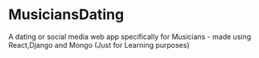 # MusiciansDating
A dating or social media web app specifically for Musicians - made using React,Django and Mongo (Just for Learning purposes)
